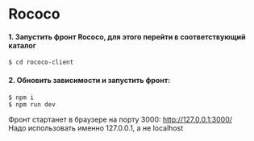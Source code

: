 # Rococo

#### 1. Запустить фронт Rococo, для этого перейти в соответствующий каталог

```posh
$ cd rococo-client
```

#### 2. Обновить зависимости и запустить фронт:

```posh
$ npm i
$ npm run dev
```

Фронт стартанет в браузере на порту 3000: http://127.0.0.1:3000/  
Надо использовать именно 127.0.0.1, а не localhost